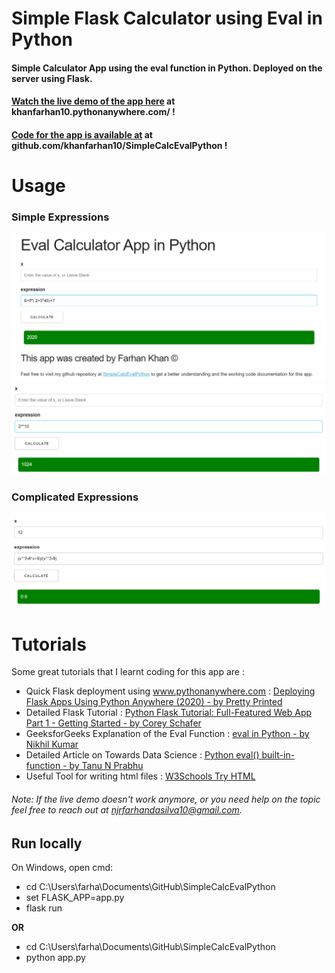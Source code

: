 # Simple Flask Calculator using Eval in Python
#### Simple Calculator App using the eval function in Python. Deployed on the server using Flask.
#### [Watch the live demo of the app here](http://khanfarhan10.pythonanywhere.com/) at khanfarhan10.pythonanywhere.com/ !  

#### [Code for the app is available at](https://github.com/khanfarhan10/SimpleCalcEvalPython) at github.com/khanfarhan10/SimpleCalcEvalPython !  


# Usage  

### Simple Expressions
![Simple Expression](/images/simple.png)
![Simple Expression](/images/simple2.png)  

### Complicated Expressions
![Complicated Expression](/images/complicated.png)  

# Tutorials  
Some great tutorials that I learnt coding for this app are :
* Quick Flask deployment using www.pythonanywhere.com : [Deploying Flask Apps Using Python Anywhere (2020) - by Pretty Printed](https://www.youtube.com/watch?v=5jbdkOlf4cY)
* Detailed Flask Tutorial : [Python Flask Tutorial: Full-Featured Web App Part 1 - Getting Started - by Corey Schafer](https://www.youtube.com/watch?v=MwZwr5Tvyxo)
* GeeksforGeeks Explanation of the Eval Function : [eval in Python - by  Nikhil Kumar](https://www.geeksforgeeks.org/eval-in-python/)
* Detailed Article on Towards Data Science : [Python eval() built-in-function - by Tanu N Prabhu](https://towardsdatascience.com/python-eval-built-in-function-601f87db191) 
* Useful Tool for writing html files : [W3Schools Try HTML](https://www.w3schools.com/tags/tryit.asp?filename=tryhtml_form_checkbox)  

###### Note: If the live demo doesn't work anymore, or you need help on the topic feel free to reach out at njrfarhandasilva10@gmail.com.

## Run locally
On Windows, open cmd:

* cd C:\Users\farha\Documents\GitHub\SimpleCalcEvalPython
* set FLASK_APP=app.py
* flask run

**OR**

* cd C:\Users\farha\Documents\GitHub\SimpleCalcEvalPython
* python app.py

